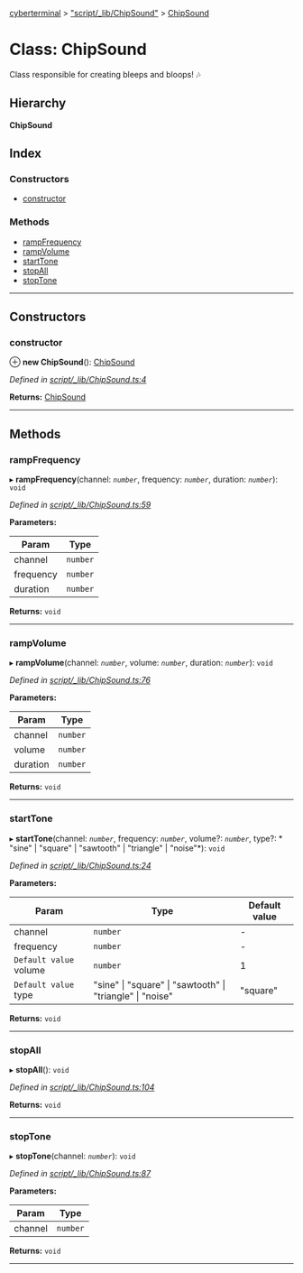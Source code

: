 [cyberterminal](../README.md) > ["script/_lib/ChipSound"](../modules/_script__lib_chipsound_.md) > [ChipSound](../classes/_script__lib_chipsound_.chipsound.md)

# Class: ChipSound

Class responsible for creating bleeps and bloops! 🎶

## Hierarchy

**ChipSound**

## Index

### Constructors

* [constructor](_script__lib_chipsound_.chipsound.md#constructor)

### Methods

* [rampFrequency](_script__lib_chipsound_.chipsound.md#rampfrequency)
* [rampVolume](_script__lib_chipsound_.chipsound.md#rampvolume)
* [startTone](_script__lib_chipsound_.chipsound.md#starttone)
* [stopAll](_script__lib_chipsound_.chipsound.md#stopall)
* [stopTone](_script__lib_chipsound_.chipsound.md#stoptone)

---

## Constructors

<a id="constructor"></a>

###  constructor

⊕ **new ChipSound**(): [ChipSound](_script__lib_chipsound_.chipsound.md)

*Defined in [script/_lib/ChipSound.ts:4](https://github.com/FantasyInternet/cyberterminal/blob/HEAD/src/script/_lib/ChipSound.ts#L4)*

**Returns:** [ChipSound](_script__lib_chipsound_.chipsound.md)

___

## Methods

<a id="rampfrequency"></a>

###  rampFrequency

▸ **rampFrequency**(channel: *`number`*, frequency: *`number`*, duration: *`number`*): `void`

*Defined in [script/_lib/ChipSound.ts:59](https://github.com/FantasyInternet/cyberterminal/blob/HEAD/src/script/_lib/ChipSound.ts#L59)*

**Parameters:**

| Param | Type |
| ------ | ------ |
| channel | `number` |
| frequency | `number` |
| duration | `number` |

**Returns:** `void`

___
<a id="rampvolume"></a>

###  rampVolume

▸ **rampVolume**(channel: *`number`*, volume: *`number`*, duration: *`number`*): `void`

*Defined in [script/_lib/ChipSound.ts:76](https://github.com/FantasyInternet/cyberterminal/blob/HEAD/src/script/_lib/ChipSound.ts#L76)*

**Parameters:**

| Param | Type |
| ------ | ------ |
| channel | `number` |
| volume | `number` |
| duration | `number` |

**Returns:** `void`

___
<a id="starttone"></a>

###  startTone

▸ **startTone**(channel: *`number`*, frequency: *`number`*, volume?: *`number`*, type?: * "sine" &#124; "square" &#124; "sawtooth" &#124; "triangle" &#124; "noise"*): `void`

*Defined in [script/_lib/ChipSound.ts:24](https://github.com/FantasyInternet/cyberterminal/blob/HEAD/src/script/_lib/ChipSound.ts#L24)*

**Parameters:**

| Param | Type | Default value |
| ------ | ------ | ------ |
| channel | `number` | - |
| frequency | `number` | - |
| `Default value` volume | `number` | 1 |
| `Default value` type |  "sine" &#124; "square" &#124; "sawtooth" &#124; "triangle" &#124; "noise"| &quot;square&quot; |

**Returns:** `void`

___
<a id="stopall"></a>

###  stopAll

▸ **stopAll**(): `void`

*Defined in [script/_lib/ChipSound.ts:104](https://github.com/FantasyInternet/cyberterminal/blob/HEAD/src/script/_lib/ChipSound.ts#L104)*

**Returns:** `void`

___
<a id="stoptone"></a>

###  stopTone

▸ **stopTone**(channel: *`number`*): `void`

*Defined in [script/_lib/ChipSound.ts:87](https://github.com/FantasyInternet/cyberterminal/blob/HEAD/src/script/_lib/ChipSound.ts#L87)*

**Parameters:**

| Param | Type |
| ------ | ------ |
| channel | `number` |

**Returns:** `void`

___

